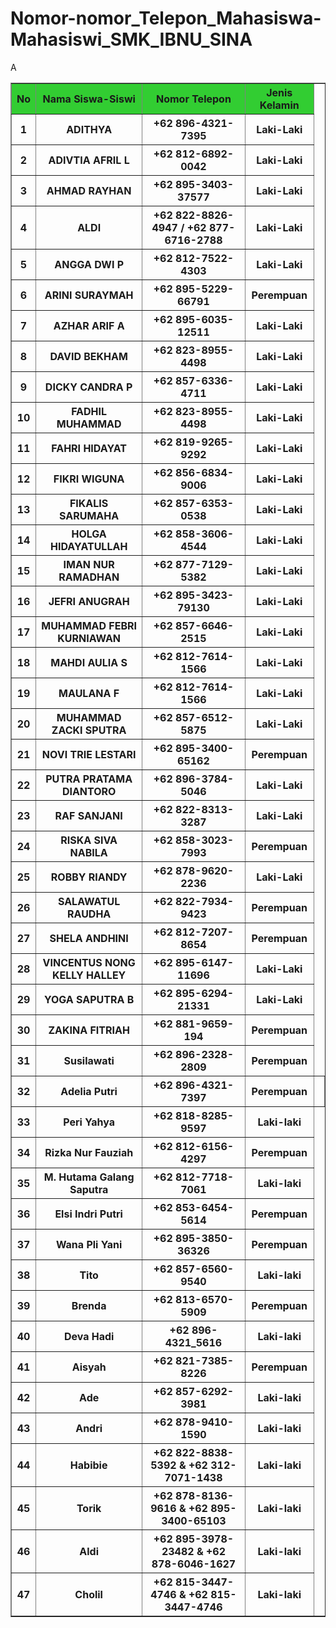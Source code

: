 # Nomor-nomor_Telepon_Mahasiswa-Mahasiswi_SMK_IBNU_SINA

<!DOCTYPE html>
<html>
<head>
    
<title>ABSENSI</title>
</head>
<body>
<table border="1">
        <tr style="background-color: limegreen;"
<tr>
  <th>No</th>
  <th>Nama Siswa-Siswi</th>
  <th>Nomor Telepon</th>
  <th>Jenis Kelamin</th>
<tr>
  <th>1</th>
  <th>ADITHYA</th>
  <th>+62 896-4321-7395</th>
  <th>Laki-Laki</th>
</tr>
   <tr>
      <th>2</th>
      <th>ADIVTIA AFRIL L</th>
      <th>+62 812-6892-0042</th>
      <th>Laki-Laki</th>
</tr>
   <tr>
      <th>3</th>
      <th>AHMAD RAYHAN</th>
      <th>+62 895-3403-37577</th>
      <th>Laki-Laki</th>
</tr>
   <tr>
      <th>4</th>A
      <th>ALDI</th>
      <th>+62 822-8826-4947 / +62 877-6716-2788</th>
      <th>Laki-Laki</th>
</tr>
   <tr>
      <th>5</th>
      <th>ANGGA DWI P</th>
      <th>+62 812-7522-4303</th>
      <th>Laki-Laki</th>
</tr>
   <tr>
      <th>6</th>
      <th>ARINI SURAYMAH</th>
      <th>+62 895-5229-66791</th>
      <th>Perempuan</th>
</tr>
   <tr>
      <th>7</th>
      <th>AZHAR ARIF A</th>
      <th>+62 895-6035-12511</th>
      <th>Laki-Laki</th>
</tr>
   <tr>
      <th>8</th>
      <th>DAVID BEKHAM</th>
       <th>+62 823-8955-4498</th>
       <th>Laki-Laki</th>
</tr>
   <tr>
      <th>9</th>
      <th>DICKY CANDRA P</th>
      <th>+62 857-6336-4711</th>
      <th>Laki-Laki</th>
</tr>
   <tr>
      <th>10</th>
      <th>FADHIL MUHAMMAD</th>
      <th>+62 823-8955-4498</th>
      <th>Laki-Laki</th>
</tr>
   <tr>
      <th>11</th>
      <th>FAHRI HIDAYAT</th>
      <th>+62 819-9265-9292</th>
      <th>Laki-Laki</th>
</tr>
   <tr>
      <th>12</th>
      <th>FIKRI WIGUNA</th>
      <th>+62 856-6834-9006</th>
      <th>Laki-Laki</th>
</tr>
   <tr>
      <th>13</th>
      <th>FIKALIS SARUMAHA</th>
      <th>+62 857-6353-0538</th>
      <th>Laki-Laki</th>
</tr>
   <tr>
      <th>14</th>
      <th>HOLGA HIDAYATULLAH</th>
      <th>+62 858-3606-4544</th>
      <th>Laki-Laki</th>
</tr>
   <tr>
      <th>15</th>
      <th>IMAN NUR RAMADHAN</th>
      <th>+62 877-7129-5382</th>
      <th>Laki-Laki</th>
</tr>
   <tr>
      <th>16</th>
      <th>JEFRI ANUGRAH</th>
      <th>+62 895-3423-79130</th>
      <th>Laki-Laki</th>
</tr>
   <tr>
      <th>17</th>
      <th>MUHAMMAD FEBRI KURNIAWAN</th>
      <th>+62 857-6646-2515</th>
      <th>Laki-Laki</th>
</tr>
   <tr>
      <th>18</th>
      <th>MAHDI AULIA S</th>
      <th>+62 812-7614-1566</th>
      <th>Laki-Laki</th>
</tr>
   <tr>
      <th>19</th>
      <th>MAULANA F</th>
      <th>+62 812-7614-1566</th>
      <th>Laki-Laki</th>
</tr>
   <tr>
      <th>20</th>
      <th>MUHAMMAD ZACKI SPUTRA</th>
      <th>+62 857-6512-5875</th>
      <th>Laki-Laki</th>
 </tr>
    <tr>
    <th>21</th>
    <th>NOVI TRIE LESTARI</th>
    <th>+62 895-3400-65162</th>
    <th>Perempuan</th>
</tr>
   <tr>
    <th>22</th>
    <th>PUTRA PRATAMA DIANTORO</th>
    <th>+62 896-3784-5046</th>
    <th>Laki-Laki</th>

</tr>
   <tr>
    <th>23</th>
    <th>RAF SANJANI</th>
    <th>+62 822-8313-3287</th>
    <th>Laki-Laki</th>

</tr>
   <tr>
    <th>24</th>
    <th>RISKA SIVA NABILA</th>
    <th>+62 858-3023-7993</th>
    <th>Perempuan</th>
</tr>
   <tr>
    <th>25</th>
    <th>ROBBY RIANDY</th>
    <th>+62 878-9620-2236</th>
    <th>Laki-Laki</th>

</tr>
   <tr>
    <th>26</th>
    <th>SALAWATUL RAUDHA</th>
    <th>+62 822-7934-9423</th>
    <th>Perempuan</th>
</tr>
   <tr>
    <th>27</th>
    <th>SHELA ANDHINI</th>
    <th>+62 812-7207-8654</th>
    <th>Perempuan</th>
</tr>
   <tr>
    <th>28</th>
    <th>VINCENTUS NONG KELLY HALLEY</h>
    <th>+62 895-6147-11696</th>
    <th>Laki-Laki</th>
</tr>
   <tr>
    <th>29</th>
    <th>YOGA SAPUTRA B</th>
    <th>+62 895-6294-21331</th>
    <th>Laki-Laki</th>
</tr>
   <tr>
    <th>30</th>
    <th>ZAKINA FITRIAH</th>
    <th>+62 881-9659-194</th>
    <th>Perempuan</th>
 </tr>
 <tr>
<th>31</th>
<th>Susilawati</th>
<th>+62 896-2328-2809</th>
<th>Perempuan</th>
 </tr>
<tr>
    <th>32</th>
    <th>Adelia Putri</th>
    <th>+62 896-4321-7397</th>
    <th>Perempuan<th>
    </tr>
    <tr>
<th>33</th>
<th>Peri Yahya</th>
<th>+62 818-8285-9597</th>
<th>Laki-laki</th>
</tr>
<tr>
 <th>34</th>
 <th>Rizka Nur Fauziah</th>
 <th>+62 812-6156-4297</th>
 <th>Perempuan</th>
</tr>
<tr>
 <th>35</th>
 <th>M. Hutama Galang Saputra</th>
 <th>+62 812-7718-7061</th>
 <th>Laki-laki</th>
</tr>
<tr>
 <th>36</th>
 <th>Elsi Indri Putri</th>
 <th>+62 853-6454-5614</th>
 <th>Perempuan</th>
</tr>
<tr>
 <th>37</th>
 <th>Wana Pli Yani</th>
 <th>+62 895-3850-36326</th>
 <th>Perempuan</th>
</tr>
<tr>
    <th>38</th>
    <th>Tito</th>
    <th>+62 857-6560-9540</th>
    <th>Laki-laki</th>
</tr>
<tr>
    <th>39</th>
    <th>Brenda</th>
    <th>+62 813-6570-5909</th>
    <th>Perempuan</th>
</tr>
<tr>
    <th>40</th>
    <th>Deva Hadi</th>
    <th>+62 896-4321_5616</th>
    <th>Laki-laki</th>
</tr>
<tr>
    <th>41</th>
    <th>Aisyah</th>
    <th>+62 821-7385-8226</th>
    <th>Perempuan</th>
</tr>
<tr>
    <th>42</th>
    <th>Ade</th>
    <th>+62 857-6292-3981</th>
    <th>Laki-laki</th>
</tr>
<tr>
    <th>43</th>
    <th>Andri</th>
    <th>+62 878-9410-1590</th>
    <th>Laki-laki</th>
</tr>
<tr>
    <th>44</th>
    <th>Habibie</th>
    <th>+62 822-8838-5392 & +62 312-7071-1438</th>
    <th>Laki-laki</th>
</tr>
<tr>
    <th>45</th>
    <th>Torik</th>
    <th>+62 878-8136-9616 & +62 895-3400-65103</th>
    <th>Laki-laki</th>
</tr>
<tr>
    <th>46</th>
    <th>Aldi</th>
    <th>+62 895-3978-23482 & +62 878-6046-1627</th>
    <th>Laki-laki</th>
</tr>
<tr>
    <th>47</th>
    <th>Cholil</th>
    <th>+62 815-3447-4746 & +62 815-3447-4746</th>
    <th>Laki-laki</th>
</tr>
<tr>
    
 </html>

